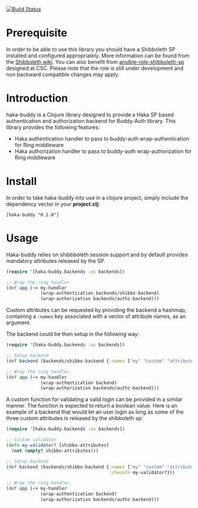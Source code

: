 [![Build Status](https://travis-ci.org/CSCfi/haka-buddy.svg?branch=master)](https://travis-ci.org/CSCfi/haka-buddy)
# Prerequisite

In order to be able to use this library you should have a Shibboleth SP installed and configured appropriately. More information can be found from the [Shibboleth wiki](https://wiki.shibboleth.net/confluence/display/SHIB2). You can also benefit from [ansible-role-shibboleth-sp](//github.com/CSCfi/ansible-role-shibboleth-sp) designed at CSC. Please note that the role is still under development and non backward compatible changes may apply.

# Introduction

haka-buddy is a Clojure library designed to provide a Haka SP based authentication and authorization backend for Buddy-Auth library. This library provides the following features:
* Haka authentication handler to pass to buddy-auth wrap-authentication for Ring middleware
* Haka authorization handler to pass to buddy-auth wrap-authorization for Ring middleware

# Install

In order to take haka-buddy into use in a clojure project, simply include the dependency vector in your **project.clj**:

`[haka-buddy "0.1.0"]`

# Usage

Haka-buddy relies on shibbboleth session support and by default provides mandatory attributes released by the SP.

```clojure
(require '[haka-buddy.backends :as backends])

;; Wrap the ring handler.
(def app (-> my-handler
             (wrap-authentication backends/shibbo-backend)
             (wrap-authorization backends/authz-backend)))
```

Custom attributes can be requested by providing the backend a hashmap, containing a `:names` key associated with a vector of attribute names, as an argument.

The backend could be then setup in the following way:

```clojure
(require '[haka-buddy.backends :as backends])

;; Setup backend
(def backend (backends/shibbo-backend {:names ["my" "custom" "attributes"]}))

;; Wrap the ring handler.
(def app (-> my-handler
             (wrap-authentication backend)
             (wrap-authorization backends/authz-backend)))
```

A custom function for validating a valid login can be provided in a similar manner. The function is expected to return a boolean value. Here is an example of a backend that would let an user login as long as some of the three custom attributes is released by the shibboleth sp:

```clojure
(require '[haka-buddy.backends :as backends])

;; Custom validator
(defn my-validator? [shibbo-attributes]
  (not (empty? shibbo-attributes)))

;; Setup backend
(def backend (backends/shibbo-backend {:names ["my" "custom" "attributes"]
                                       :checkfn my-validator?}))

;; Wrap the ring handler.
(def app (-> my-handler
             (wrap-authentication backend)
             (wrap-authorization backends/authz-backend)))
```

